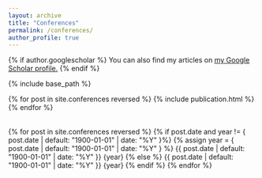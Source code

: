 ```yaml
---
layout: archive
title: "Conferences"
permalink: /conferences/
author_profile: true
---
```


{% if author.googlescholar %}
  You can also find my articles on <u><a href="{{author.googlescholar}}">my Google Scholar profile</a>.</u>
{% endif %}

{% include base_path %}

<table>
{% for post in site.conferences reversed %}
  <tr>{% include publication.html %}</tr>
{% endfor %}
</table>


{% for post in site.conferences reversed %}
{% if post.date and year != { post.date | default: "1900-01-01" | date: "%Y" }%}
          {% assign year = { post.date | default: "1900-01-01" | date: "%Y" } %}
          {{ post.date | default: "1900-01-01" | date: "%Y" }}
          {year}
{% else %}
{{ post.date | default: "1900-01-01" | date: "%Y" }}
{year}
{% endif %}
{% endfor %}
